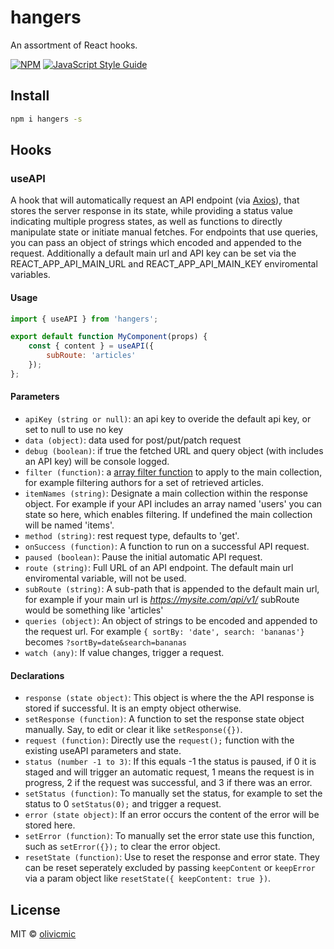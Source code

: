 # hangers
An assortment of React hooks.

[![NPM](https://img.shields.io/npm/v/hangers.svg)](https://www.npmjs.com/package/hangers) [![JavaScript Style Guide](https://img.shields.io/badge/code_style-standard-brightgreen.svg)](https://standardjs.com)

## Install

```bash
npm i hangers -s
```

## Hooks

### useAPI

A hook that will automatically request an API endpoint (via [Axios](https://github.com/axios/axios)), that stores the server response in its state, while providing a status value indicating multiple progress states, as well as functions to directly manipulate state or initiate manual fetches. For endpoints that use queries, you can pass an object of strings which encoded and appended to the request. Additionally a default main url and API key can be set via the REACT_APP_API_MAIN_URL and REACT_APP_API_MAIN_KEY enviromental variables. 

#### Usage

```jsx
import { useAPI } from 'hangers';

export default function MyComponent(props) {
	const { content } = useAPI({
		subRoute: 'articles'
	});
};

```
#### Parameters
- `apiKey (string or null)`: an api key to overide the default api key, or set to null to use no key
- `data (object)`: data used for post/put/patch request
- `debug (boolean)`: if true the fetched URL and query object (with includes an API key) will be console logged.
- `filter (function)`:  a [array filter function](https://developer.mozilla.org/en-US/docs/Web/JavaScript/Reference/Global_Objects/Array/filter) to apply to the main collection, for example filtering authors for a set of retrieved articles.
- `itemNames (string)`: Designate a main collection within the response object. For example if your API includes an array named 'users' you can state so here, which enables filtering. If undefined the main collection will be named 'items'.
- `method (string)`: rest request type, defaults to 'get'.
- `onSuccess (function)`:  A function to run on a successful API request.
- `paused (boolean)`: Pause the initial automatic API request.
- `route (string)`: Full URL of an API endpoint. The default main url enviromental variable, will not be used.
- `subRoute (string)`: A sub-path that is appended to the default main url, for example if your main url is *https://mysite.com/api/v1/* subRoute would be something like 'articles'
- `queries (object)`: An object of strings to be encoded and appended to the request url. For example `{ sortBy: 'date', search: 'bananas'}` becomes `?sortBy=date&search=bananas`
- `watch (any)`: If value changes, trigger a request.

#### Declarations
- `response (state object)`: This object is where the the API response is stored if successful. It is an empty object otherwise.
- `setResponse (function)`: A function to set the response state object manually. Say, to edit or clear it like `setResponse({})`.
- `request (function)`: Directly use the `request();` function with the existing useAPI parameters and state.
- `status (number -1 to 3)`: If this equals -1 the status is paused, if 0 it is staged and will trigger an automatic request, 1 means the request is in progress, 2 if the request was successful, and 3 if there was an error.
- `setStatus (function)`: To manually set the status, for example to set the status to 0 `setStatus(0);` and trigger a request.
- `error (state object)`: If an error occurs the content of the error will be stored here.
- `setError (function)`: To manually set the error state use this function, such as `setError({});` to clear the error object.
- `resetState (function)`: Use to reset the response and error state. They can be reset seperately excluded by passing `keepContent` or `keepError` via a param object like `resetState({ keepContent: true })`.


## License

MIT © [olivicmic](https://github.com/olivicmic)
